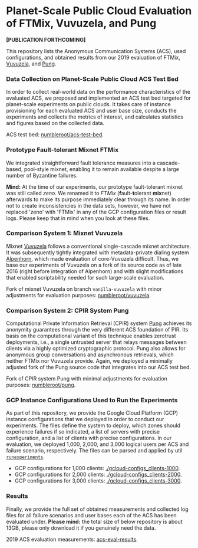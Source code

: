# Planet-Scale Public Cloud Evaluation of FTMix, Vuvuzela, and Pung

**[PUBLICATION FORTHCOMING]**

This repository lists the Anonymous Communication Systems (ACS), used configurations, and
obtained results from our 2019 evaluation of FTMix, [Vuvuzela](https://github.com/vuvuzela/vuvuzela),
and [Pung](https://github.com/pung-project/pung).


### Data Collection on Planet-Scale Public Cloud ACS Test Bed

In order to collect real-world data on the performance characteristics of the evaluated ACS,
we proposed and implemented an ACS test bed targeted for planet-scale experiments on public
clouds. It takes care of instance provisioning for each evaluated ACS and user base size,
conducts the experiments and collects the metrics of interest, and calculates statistics
and figures based on the collected data.

ACS test bed: [numbleroot/acs-test-bed](https://github.com/numbleroot/acs-test-bed).


### Prototype Fault-tolerant Mixnet FTMix

We integrated straightforward fault tolerance measures into a cascade-based, pool-style mixnet,
enabling it to remain available despite a large number of Byzantine failures.

**Mind:** At the time of our experiments, our prototype fault-tolerant mixnet was still called
*zeno*. We renamed it to *FTMix* (**f**ault-**t**olerant **mix**net) afterwards to make its
purpose immediately clear through its name. In order not to create inconsistencies in the data
sets, however, we have not replaced 'zeno' with 'FTMix' in any of the GCP configuration files
or result logs. Please keep that in mind when you look at these files.


### Comparison System 1: Mixnet Vuvuzela

Mixnet [Vuvuzela](https://github.com/vuvuzela/vuvuzela) follows a conventional single-cascade
mixnet architecture. It was subsequently tightly integrated with metadata-private dialing
system [Alpenhorn](https://github.com/vuvuzela/alpenhorn), which made evaluation of core-Vuvuzela
difficult. Thus, we base our experiments of Vuvuzela on a fork of its source code as of late 2016
(right before integration of Alpenhorn) and with slight modifications that enabled scriptability
needed for such large-scale evaluation.

Fork of mixnet Vuvuzela on branch `vanilla-vuvuzela` with minor adjustments for evaluation
purposes: [numbleroot/vuvuzela](https://github.com/numbleroot/vuvuzela/tree/vanilla-vuvuzela).


### Comparison System 2: CPIR System Pung

Computational Private Information Retrieval (CPIR) system [Pung](https://github.com/pung-project/pung)
achieves its anonymity guarantees through the very different ACS foundation of PIR. Its basis on
the computational variant of this technique enables zerotrust deployments, i.e., a single untrusted
server that relays messages between clients via a highly optimized cryptographic protocol. Pung
also allows for anonymous group conversations and asynchronous retrievals, which neither FTMix nor
Vuvuzela provide. Again, we deployed a minimally adjusted fork of the Pung source code that integrates
into our ACS test bed.

Fork of CPIR system Pung with minimal adjustments for evaluation purposes:
[numbleroot/pung](https://github.com/numbleroot/pung).


### GCP Instance Configurations Used to Run the Experiments

As part of this repository, we provide the Google Cloud Platform (GCP) instance configurations that
we deployed in order to conduct our experiments. The files define the system to deploy, which zones
should experience failures if so indicated, a list of servers with precise configuration, and a list
of clients with precise configurations. In our evaluation, we deployed 1,000, 2,000, and 3,000 logical
users per ACS and failure scenario, respectively. The files can be parsed and applied by util
[`runexperiments`](https://github.com/numbleroot/acs-test-bed/blob/master/cmd/runexperiments/main.go).

* GCP configurations for 1,000 clients:
  [./gcloud-configs_clients-1000](https://github.com/numbleroot/acs-eval-2019/tree/master/gcloud-configs_clients-1000).
* GCP configurations for 2,000 clients:
  [./gcloud-configs_clients-2000](https://github.com/numbleroot/acs-eval-2019/tree/master/gcloud-configs_clients-2000).
* GCP configurations for 3,000 clients:
  [./gcloud-configs_clients-3000](https://github.com/numbleroot/acs-eval-2019/tree/master/gcloud-configs_clients-3000).


### Results

Finally, we provide the full set of obtained measurements and collected log files for all failure
scenarios and user bases each of the ACS has been evaluated under. **Please mind:** the total size
of below repository is about 13GB, please only download it if you genuinely need the data.

2019 ACS evaluation measurements: [acs-eval-results](https://gitlab.tubit.tu-berlin.de/zeno-project/acs-eval-results).
